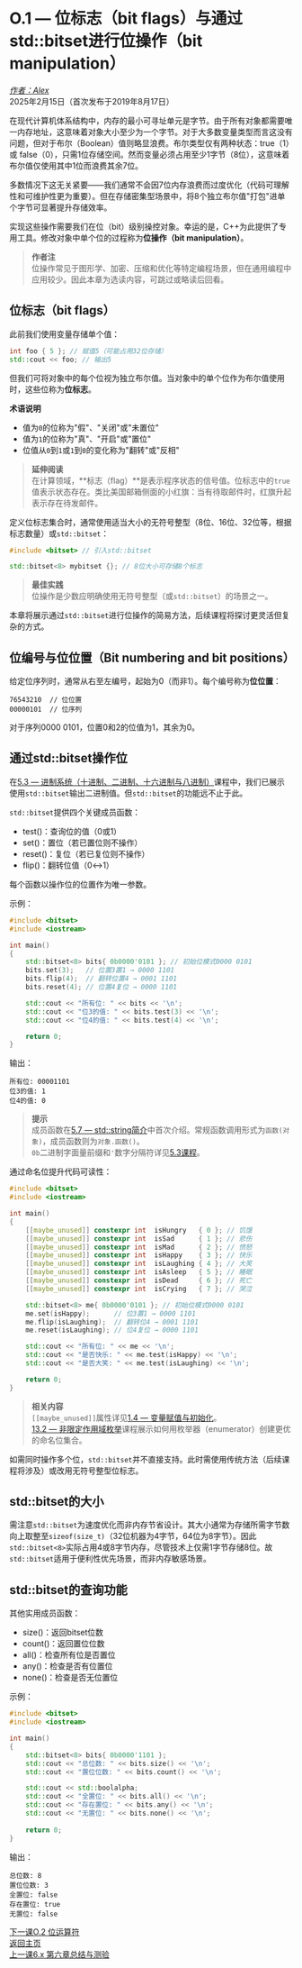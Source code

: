 O.1 — 位标志（bit flags）与通过std::bitset进行位操作（bit manipulation）
====================================================

[*作者：Alex*](https://www.learncpp.com/author/Alex/ "查看 Alex 的所有文章")  
2025年2月15日（首次发布于2019年8月17日）

在现代计算机体系结构中，内存的最小可寻址单元是字节。由于所有对象都需要唯一内存地址，这意味着对象大小至少为一个字节。对于大多数变量类型而言这没有问题，但对于布尔（Boolean）值则略显浪费。布尔类型仅有两种状态：true（1）或 false（0），只需1位存储空间。然而变量必须占用至少1字节（8位），这意味着布尔值仅使用其中1位而浪费其余7位。

多数情况下这无关紧要——我们通常不会因7位内存浪费而过度优化（代码可理解性和可维护性更为重要）。但在存储密集型场景中，将8个独立布尔值"打包"进单个字节可显著提升存储效率。

实现这些操作需要我们在位（bit）级别操控对象。幸运的是，C++为此提供了专用工具。修改对象中单个位的过程称为**位操作（bit manipulation）**。

> **作者注**  
> 位操作常见于图形学、加密、压缩和优化等特定编程场景，但在通用编程中应用较少。因此本章为选读内容，可跳过或略读后回看。

位标志（bit flags）  
----------------  

此前我们使用变量存储单个值：
```cpp
int foo { 5 }; // 赋值5（可能占用32位存储）
std::cout << foo; // 输出5
```

但我们可将对象中的每个位视为独立布尔值。当对象中的单个位作为布尔值使用时，这些位称为**位标志**。

**术语说明**  
* 值为`0`的位称为"假"、"关闭"或"未置位"  
* 值为`1`的位称为"真"、"开启"或"置位"  
* 位值从`0`到`1`或`1`到`0`的变化称为"翻转"或"反相"

> **延伸阅读**  
> 在计算领域，**标志（flag）**是表示程序状态的信号值。位标志中的`true`值表示状态存在。类比美国邮箱侧面的小红旗：当有待取邮件时，红旗升起表示存在待发邮件。

定义位标志集合时，通常使用适当大小的无符号整型（8位、16位、32位等，根据标志数量）或`std::bitset`：
```cpp
#include <bitset> // 引入std::bitset

std::bitset<8> mybitset {}; // 8位大小可存储8个标志
```

> **最佳实践**  
> 位操作是少数应明确使用无符号整型（或`std::bitset`）的场景之一。

本章将展示通过`std::bitset`进行位操作的简易方法，后续课程将探讨更灵活但复杂的方式。

位编号与位位置（Bit numbering and bit positions）  
----------------  

给定位序列时，通常从右至左编号，起始为0（而非1）。每个编号称为**位位置**：
```
76543210  // 位位置
00000101  // 位序列
```
对于序列0000 0101，位置0和2的位值为1，其余为0。

通过std::bitset操作位  
----------------  

在[5.3 — 进制系统（十进制、二进制、十六进制与八进制）](Chapter-5/lesson5.3-numeral-systems-decimal-binary-hexadecimal-and-octal.md)课程中，我们已展示使用`std::bitset`输出二进制值。但`std::bitset`的功能远不止于此。

`std::bitset`提供四个关键成员函数：
* test()：查询位的值（0或1）
* set()：置位（若已置位则不操作）
* reset()：复位（若已复位则不操作）
* flip()：翻转位值（0↔1）

每个函数以操作位的位置作为唯一参数。

示例：
```cpp
#include <bitset>
#include <iostream>

int main()
{
    std::bitset<8> bits{ 0b0000'0101 }; // 初始位模式0000 0101
    bits.set(3);   // 位置3置1 → 0000 1101
    bits.flip(4);  // 翻转位置4 → 0001 1101
    bits.reset(4); // 位置4复位 → 0000 1101

    std::cout << "所有位: " << bits << '\n';
    std::cout << "位3的值: " << bits.test(3) << '\n';
    std::cout << "位4的值: " << bits.test(4) << '\n';

    return 0;
}
```
输出：
```
所有位: 00001101
位3的值: 1
位4的值: 0
```

> **提示**  
> 成员函数在[5.7 — std::string简介](Chapter-5/lesson5.8-introduction-to-stdstring_view.md)中首次介绍。常规函数调用形式为`函数(对象)`，成员函数则为`对象.函数()`。  
> `0b`二进制字面量前缀和`'`数字分隔符详见[5.3课程](Chapter-5/lesson5.3-numeral-systems-decimal-binary-hexadecimal-and-octal.md)。

通过命名位提升代码可读性：
```cpp
#include <bitset>
#include <iostream>

int main()
{
    [[maybe_unused]] constexpr int  isHungry   { 0 }; // 饥饿
    [[maybe_unused]] constexpr int  isSad      { 1 }; // 悲伤
    [[maybe_unused]] constexpr int  isMad      { 2 }; // 愤怒
    [[maybe_unused]] constexpr int  isHappy    { 3 }; // 快乐
    [[maybe_unused]] constexpr int  isLaughing { 4 }; // 大笑
    [[maybe_unused]] constexpr int  isAsleep   { 5 }; // 睡眠
    [[maybe_unused]] constexpr int  isDead     { 6 }; // 死亡
    [[maybe_unused]] constexpr int  isCrying   { 7 }; // 哭泣

    std::bitset<8> me{ 0b0000'0101 }; // 初始位模式0000 0101
    me.set(isHappy);      // 位3置1 → 0000 1101
    me.flip(isLaughing);  // 翻转位4 → 0001 1101
    me.reset(isLaughing); // 位4复位 → 0000 1101

    std::cout << "所有位: " << me << '\n';
    std::cout << "是否快乐: " << me.test(isHappy) << '\n';
    std::cout << "是否大笑: " << me.test(isLaughing) << '\n';

    return 0;
}
```

> **相关内容**  
> `[[maybe_unused]]`属性详见[1.4 — 变量赋值与初始化](Chapter-1/lesson1.4-variable-assignment-and-initialization.md)。  
> [13.2 — 非限定作用域枚举](Chapter-13/lesson13.2-unscoped-enumerations.md)课程展示如何用枚举器（enumerator）创建更优的命名位集合。

如需同时操作多个位，`std::bitset`并不直接支持。此时需使用传统方法（后续课程将涉及）或改用无符号整型位标志。

std::bitset的大小  
----------------  

需注意`std::bitset`为速度优化而非内存节省设计。其大小通常为存储所需字节数向上取整至`sizeof(size_t)`（32位机器为4字节，64位为8字节）。因此`std::bitset<8>`实际占用4或8字节内存，尽管技术上仅需1字节存储8位。故`std::bitset`适用于便利性优先场景，而非内存敏感场景。

std::bitset的查询功能  
----------------  

其他实用成员函数：
* size()：返回bitset位数
* count()：返回置位位数
* all()：检查所有位是否置位
* any()：检查是否有位置位
* none()：检查是否无位置位

示例：
```cpp
#include <bitset>
#include <iostream>

int main()
{
    std::bitset<8> bits{ 0b0000'1101 };
    std::cout << "总位数: " << bits.size() << '\n';
    std::cout << "置位位数: " << bits.count() << '\n';

    std::cout << std::boolalpha;
    std::cout << "全置位: " << bits.all() << '\n';
    std::cout << "存在置位: " << bits.any() << '\n';
    std::cout << "无置位: " << bits.none() << '\n';
    
    return 0;
}
```
输出：
```
总位数: 8
置位位数: 3
全置位: false
存在置位: true
无置位: false
```

[下一课O.2 位运算符](Chapter-O/lessonO.2-bitwise-operators.md)  
[返回主页](/)  
[上一课6.x 第六章总结与测验](Chapter-6/lesson6.x-chapter-6-summary-and-quiz.md)
